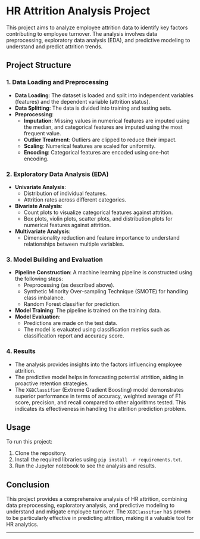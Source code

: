 

# HR Attrition Analysis Project

This project aims to analyze employee attrition data to identify key factors contributing to employee turnover. The analysis involves data preprocessing, exploratory data analysis (EDA), and predictive modeling to understand and predict attrition trends.

## Project Structure

### 1. Data Loading and Preprocessing

- **Data Loading**: The dataset is loaded and split into independent variables (features) and the dependent variable (attrition status).
- **Data Splitting**: The data is divided into training and testing sets.
- **Preprocessing**:
  - **Imputation**: Missing values in numerical features are imputed using the median, and categorical features are imputed using the most frequent value.
  - **Outlier Treatment**: Outliers are clipped to reduce their impact.
  - **Scaling**: Numerical features are scaled for uniformity.
  - **Encoding**: Categorical features are encoded using one-hot encoding.

### 2. Exploratory Data Analysis (EDA)

- **Univariate Analysis**:
  - Distribution of individual features.
  - Attrition rates across different categories.
- **Bivariate Analysis**:
  - Count plots to visualize categorical features against attrition.
  - Box plots, violin plots, scatter plots, and distribution plots for numerical features against attrition.
- **Multivariate Analysis**:
  - Dimensionality reduction and feature importance to understand relationships between multiple variables.

### 3. Model Building and Evaluation

- **Pipeline Construction**: A machine learning pipeline is constructed using the following steps:
  - Preprocessing (as described above).
  - Synthetic Minority Over-sampling Technique (SMOTE) for handling class imbalance.
  - Random Forest classifier for prediction.
- **Model Training**: The pipeline is trained on the training data.
- **Model Evaluation**:
  - Predictions are made on the test data.
  - The model is evaluated using classification metrics such as classification report and accuracy score.

### 4. Results

- The analysis provides insights into the factors influencing employee attrition.
- The predictive model helps in forecasting potential attrition, aiding in proactive retention strategies.
- The `XGBClassifier` (Extreme Gradient Boosting) model demonstrates superior performance in terms of accuracy, weighted average of F1 score, precision, and recall compared to other algorithms tested. This indicates its effectiveness in handling the attrition prediction problem.

## Usage

To run this project:

1. Clone the repository.
2. Install the required libraries using `pip install -r requirements.txt`.
3. Run the Jupyter notebook to see the analysis and results.

## Conclusion

This project provides a comprehensive analysis of HR attrition, combining data preprocessing, exploratory analysis, and predictive modeling to understand and mitigate employee turnover. The `XGBClassifier` has proven to be particularly effective in predicting attrition, making it a valuable tool for HR analytics.

---

